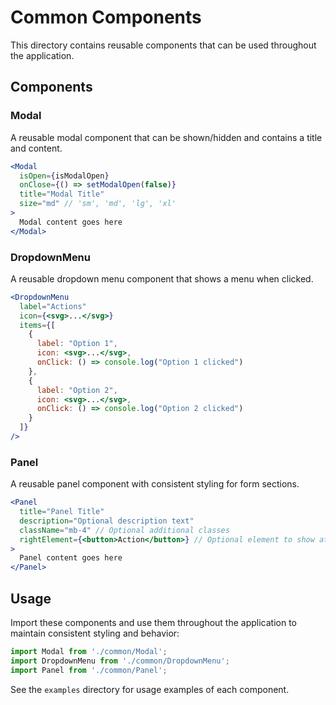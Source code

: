 # Common Components

This directory contains reusable components that can be used throughout the application.

## Components

### Modal

A reusable modal component that can be shown/hidden and contains a title and content.

```jsx
<Modal
  isOpen={isModalOpen}
  onClose={() => setModalOpen(false)}
  title="Modal Title"
  size="md" // 'sm', 'md', 'lg', 'xl'
>
  Modal content goes here
</Modal>
```

### DropdownMenu

A reusable dropdown menu component that shows a menu when clicked.

```jsx
<DropdownMenu
  label="Actions"
  icon={<svg>...</svg>}
  items={[
    {
      label: "Option 1",
      icon: <svg>...</svg>,
      onClick: () => console.log("Option 1 clicked")
    },
    {
      label: "Option 2",
      icon: <svg>...</svg>,
      onClick: () => console.log("Option 2 clicked")
    }
  ]}
/>
```

### Panel

A reusable panel component with consistent styling for form sections.

```jsx
<Panel
  title="Panel Title"
  description="Optional description text"
  className="mb-4" // Optional additional classes
  rightElement={<button>Action</button>} // Optional element to show at top-right
>
  Panel content goes here
</Panel>
```

## Usage

Import these components and use them throughout the application to maintain consistent styling and behavior:

```jsx
import Modal from './common/Modal';
import DropdownMenu from './common/DropdownMenu';
import Panel from './common/Panel';
```

See the `examples` directory for usage examples of each component.